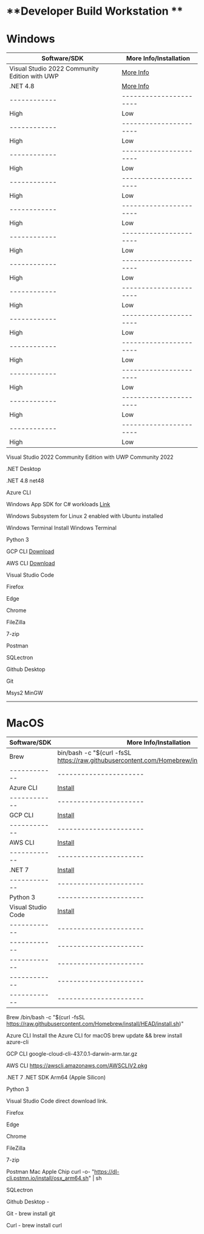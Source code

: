 # **Developer Build Workstation **


# **Windows**

| Software/SDK | More Info/Installation |
| ------------ | ---------------------- |
| Visual Studio 2022 Community Edition with UWP         | [More Info](https://visualstudio.microsoft.com/thank-you-downloading-visual-studio/?sku=Community&channel=Release&version=VS2022&source=VSFeaturesPage&cid=2030&passive=false)                    |
| .NET 4.8         | [More Info](https://dotnet.microsoft.com/en-us/download/dotnet-framework/net48)                    |
| ------------ | ---------------------- |
| High         | Low                    |
| ------------ | ---------------------- |
| High         | Low                    |
| ------------ | ---------------------- |
| High         | Low                    |
| ------------ | ---------------------- |
| High         | Low                    |
| ------------ | ---------------------- |
| High         | Low                    |
| ------------ | ---------------------- |
| High         | Low                    |
| ------------ | ---------------------- |
| High         | Low                    |
| ------------ | ---------------------- |
| High         | Low                    |
| ------------ | ---------------------- |
| High         | Low                    |
| ------------ | ---------------------- |
| High         | Low                    |
| ------------ | ---------------------- |
| High         | Low                    |
| ------------ | ---------------------- |
| High         | Low                    |
| ------------ | ---------------------- |
| High         | Low                    |

Visual Studio 2022 Community Edition with UWP Community 2022

.NET Desktop

.NET 4.8 net48

Azure CLI 

Windows App SDK for C# workloads [Link](https://learn.microsoft.com/en-us/windows/apps/windows-app-sdk/set-up-your-development-environment?tabs=cs-vs-community%2Ccpp-vs-community%2Cvs-2022-17-1-a%2Cvs-2022-17-1-b)

Windows Subsystem for Linux 2 enabled with Ubuntu installed

Windows Terminal Install Windows Terminal

Python 3

GCP CLI [Download](https://dl.google.com/dl/cloudsdk/channels/rapid/GoogleCloudSDKInstaller.exe)

AWS CLI [Download](https://awscli.amazonaws.com/AWSCLIV2.msi)

Visual Studio Code 

Firefox

Edge

Chrome

FileZilla

7-zip

Postman 

SQLectron

Github Desktop

Git

Msys2 MinGW 

-------------------


# **MacOS**

| Software/SDK | More Info/Installation |
| ------------ | ---------------------- |
| Brew | bin/bash -c "$(curl -fsSL https://raw.githubusercontent.com/Homebrew/install/HEAD/install.sh)" |
| ------------ | ---------------------- |
| Azure CLI | [Install](https://learn.microsoft.com/en-us/cli/azure/install-azure-cli-macos) |
| ------------ | ---------------------- |
| GCP CLI | [Install](https://dl.google.com/dl/cloudsdk/channels/rapid/downloads/google-cloud-cli-437.0.1-darwin-arm.tar.gz) |
| ------------ | ---------------------- |
| AWS CLI | [Install](https://awscli.amazonaws.com/AWSCLIV2.pkg) |
| ------------ | ---------------------- |
| .NET 7 | [Install](https://dotnet.microsoft.com/en-us/download/dotnet/thank-you/sdk-7.0.305-macos-arm64-installer) |
| ------------ | ---------------------- |
| Python 3 | ---------------------- |
| Visual Studio Code | [Install](https://code.visualstudio.com/sha/download?build=stable&os=darwin-universal) |
| ------------ | ---------------------- |
| ------------ | ---------------------- |
| ------------ | ---------------------- |
| ------------ | ---------------------- |
| ------------ | ---------------------- |

Brew /bin/bash -c "$(curl -fsSL https://raw.githubusercontent.com/Homebrew/install/HEAD/install.sh)"

Azure CLI Install the Azure CLI for macOS brew update && brew install azure-cli

GCP CLI google-cloud-cli-437.0.1-darwin-arm.tar.gz

AWS CLI https://awscli.amazonaws.com/AWSCLIV2.pkg

.NET 7 .NET SDK Arm64 (Apple Silicon)

Python 3

Visual Studio Code direct download link.

Firefox

Edge

Chrome

FileZilla

7-zip

Postman Mac Apple Chip curl -o- "https://dl-cli.pstmn.io/install/osx_arm64.sh" | sh

SQLectron

Github Desktop - 

Git - brew install git

Curl - brew install curl
